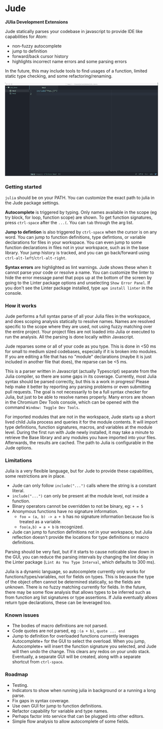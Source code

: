 # Jude

**JUlia Development Extensions**

Jude statically parses your codebase in javascript to provide IDE like capabilities for Atom: 

* non-fuzzy autocomplete 
* jump to definition
* forward/back cursor history
* highlights incorrect name errors and some parsing errors

In the future, this may include tools to find usages of a function, limited static type checking, and some refactoring/renaming.

![Jude demo gif](https://raw.githubusercontent.com/jamesdanged/Jude/master/img/JudeDemo.gif)

### Getting started

`julia` should be on your PATH. You can customize the exact path to julia in the Jude package settings.

**Autocomplete** is triggered by typing. Only names available in the scope (eg try block, for loop, function scope) are shown. To get function signatures, press `ctrl-space` after the `...(`. You can `tab` through the arg list.

**Jump to defintion** is also triggered by `ctrl-space` when the cursor is on any word. You can jump to function definitions, type defintions, or variable declarations for files in your workspace. You can even jump to some function declarations in files not in your workspace, such as in the base library. Your jump history is tracked, and you can go back/forward using `ctrl-alt-left`/`ctrl-alt-right`. 

**Syntax errors** are highlighted as lint warnings. Jude shows these when it cannot parse your code or resolve a name. You can customize the linter to hide the error message panel that pops up at the bottom of the screen by going to the Linter package options and unselecting `Show Error Panel`. If you don't see the Linter package installed, type `apm install linter` in the console.

### How it works

Jude performs a full syntax parse of all your Julia files in the workspace, and does scoping analysis statically to resolve names. Names are resolved specific to the scope where they are used, not using fuzzy matching over the entire project. Your project files are not loaded into Julia or executed to run the analysis. All the parsing is done locally within Javascript. 

Jude reparses some or all of your code as you type. This is done in <50 ms for small to medium sized codebases, especially if it is broken into modules. If you are editing a file that has no "module" declarations (maybe it is just included in another file that does), the reparse can be <5 ms. 

This is a parser written in Javascript (actually Typescript) separate from the Julia compiler, so there are some gaps in its coverage. Currently, most Julia syntax should be parsed correctly, but this is a work in progress! Please help make it better by reporting any parsing problems or even submitting pull requests. The goal is not necessarily to be a full syntax checker for Julia, but just to be able to resolve names properly. Many errors are shown in the Chromium Dev Tools console, which can be opened with the command `Window: Toggle Dev Tools`. 

For imported modules that are not in the workspace, Jude starts up a short lived child Julia process and queries it for the module contents. It will import type definitions, function signatures, macros, and variables at the module level. During the first run with Jude newly installed, it may take a minute to retrieve the Base library and any modules you have imported into your files. Afterwards, the results are cached. The path to Julia is configurable in the Jude options.

### Limitations
Julia is a very flexible language, but for Jude to provide these capabilities, some restrictions are in place. 

* Jude can only follow `include("...")` calls where the string is a constant literal.
* `include("...")` can only be present at the module level, not inside a function.
* Binary operators cannot be overridden to not be binary, eg: `+ = 5`
* Anonymous functions have no signature information. 
  * `foo = (a, b) -> a + b` has no signature information because foo is treated as a variable.
  * `foo(a,b) = a + b` is recognized.
* Jude can jump to function definitions not in your workspace, but Julia reflection doesn't provide the locations for type definitions or macro definitions.

Parsing should be very fast, but if it starts to cause noticable slow down in the GUI, you can reduce the parsing intervals by changing the lint delay in the Linter package (`Lint As You Type Interval`, which defaults to 300 ms). 

Julia is a dynamic language, so autocomplete currently only works for functions/types/variables, not for fields on types. This is because the type of the object often cannot be determined statically, so the fields are unknown. There is no fuzzy matching currently for fields. In the future, there may be some flow analysis that allows types to be inferred such as from function arg list signatures or type assertions. If Julia eventually allows return type declarations, these can be leveraged too.

### Known issues

* The bodies of macro definitions are not parsed.
* Code quotes are not parsed, eg `:(a + b)`, `quote ... end`
* Jump to definition for overloaded functions currently leverages Autocomplete+ for the GUI to select the overload. When you jump, Autocomplete+ will insert the function signature you selected, and Jude will then undo the change. This clears any redos on your undo stack. Eventually, a separate GUI will be created, along with a separate shortcut from `ctrl-space`. 

### Roadmap
* Testing. 
* Indicators to show when running julia in background or a running a long parse.
* Fix gaps in syntax coverage.
* Use own GUI for jump to function definitions.
* Refactor capability for variable and type names.
* Perhaps factor into service that can be plugged into other editors.
* Simple flow analysis to allow autocomplete of some fields.



